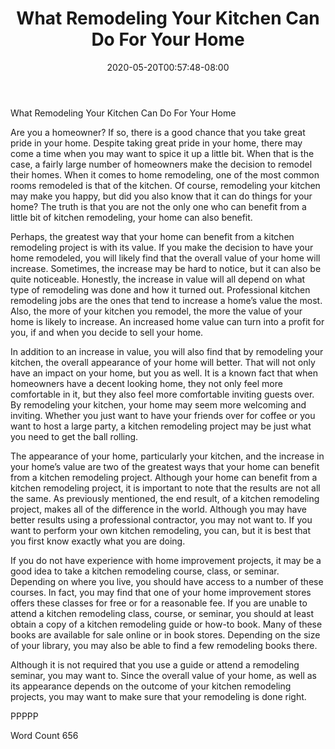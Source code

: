 ﻿---
title: "What Remodeling Your Kitchen Can Do For Your Home"
date: 2020-05-20T00:57:48-08:00
description: "Kitchen Remodeling Tips for Web Success"
featured_image: "/images/Kitchen Remodeling.jpg"
tags: ["Kitchen Remodeling"]
---

What Remodeling Your Kitchen Can Do For Your Home

Are you a homeowner?  If so, there is a good chance that you take great pride in your home.  Despite taking great pride in your home, there may come a time when you may want to spice it up a little bit.  When that is the case, a fairly large number of homeowners make the decision to remodel their homes.  When it comes to home remodeling, one of the most common rooms remodeled is that of the kitchen.  Of course, remodeling your kitchen may make you happy, but did you also know that it can do things for your home?  The truth is that you are not the only one who can benefit from a little bit of kitchen remodeling, your home can also benefit.

Perhaps, the greatest way that your home can benefit from a kitchen remodeling project is with its value.  If you make the decision to have your home remodeled, you will likely find that the overall value of your home will increase.  Sometimes, the increase may be hard to notice, but it can also be quite noticeable.  Honestly, the increase in value will all depend on what type of remodeling was done and how it turned out. Professional kitchen remodeling jobs are the ones that tend to increase a home’s value the most.  Also, the more of your kitchen you remodel, the more the value of your home is likely to increase.  An increased home value can turn into a profit for you, if and when you decide to sell your home.

In addition to an increase in value, you will also find that by remodeling your kitchen, the overall appearance of your home will better.  That will not only have an impact on your home, but you as well.  It is a known fact that when homeowners have a decent looking home, they not only feel more comfortable in it, but they also feel more comfortable inviting guests over. By remodeling your kitchen, your home may seem more welcoming and inviting.  Whether you just want to have your friends over for coffee or you want to host a large party, a kitchen remodeling project may be just what you need to get the ball rolling. 

The appearance of your home, particularly your kitchen, and the increase in your home’s value are two of the greatest ways that your home can benefit from a kitchen remodeling project.  Although your home can benefit from a kitchen remodeling project, it is important to note that the results are not all the same. As previously mentioned, the end result, of a kitchen remodeling project, makes all of the difference in the world. Although you may have better results using a professional contractor, you may not want to.  If you want to perform your own kitchen remodeling, you can, but it is best that you first know exactly what you are doing.  

If you do not have experience with home improvement projects, it may be a good idea to take a kitchen remodeling course, class, or seminar.  Depending on where you live, you should have access to a number of these courses. In fact, you may find that one of your home improvement stores offers these classes for free or for a reasonable fee.  If you are unable to attend a kitchen remodeling class, course, or seminar, you should at least obtain a copy of a kitchen remodeling guide or how-to book.  Many of these books are available for sale online or in book stores.  Depending on the size of your library, you may also be able to find a few remodeling books there. 

Although it is not required that you use a guide or attend a remodeling seminar, you may want to. Since the overall value of your home, as well as its appearance depends on the outcome of your kitchen remodeling projects, you may want to make sure that your remodeling is done right.

PPPPP

Word Count 656

